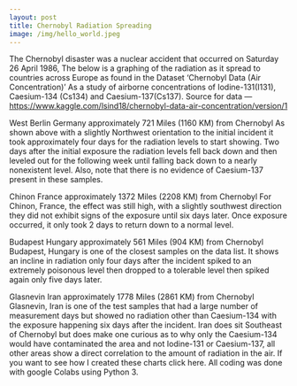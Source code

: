 ```yaml
---
layout: post
title: Chernobyl Radiation Spreading
image: /img/hello_world.jpeg
---
```


The Chernobyl disaster was a nuclear accident that occurred on Saturday 26 April 1986, The below is a graphing of the radiation as it spread to countries across Europe as found in the Dataset ‘Chernobyl Data (Air Concentration)’ As a study of airborne concentrations of Iodine-131(I131), Caesium-134 (Cs134) and Caesium-137(Cs137).
Source for data — https://www.kaggle.com/lsind18/chernobyl-data-air-concentration/version/1

West Berlin Germany approximately 721 Miles (1160 KM) from Chernobyl
As shown above with a slightly Northwest orientation to the initial incident it took approximately four days for the radiation levels to start showing. Two days after the initial exposure the radiation levels fell back down and then leveled out for the following week until falling back down to a nearly nonexistent level. Also, note that there is no evidence of Caesium-137 present in these samples.

Chinon France approximately 1372 Miles (2208 KM) from Chernobyl
For Chinon, France, the effect was still high, with a slightly southwest direction they did not exhibit signs of the exposure until six days later. Once exposure occurred, it only took 2 days to return down to a normal level.

Budapest Hungary approximately 561 Miles (904 KM) from Chernobyl
Budapest, Hungary is one of the closest samples on the data list. It shows an incline in radiation only four days after the incident spiked to an extremely poisonous level then dropped to a tolerable level then spiked again only five days later.

Glasnevin Iran approximately 1778 Miles (2861 KM) from Chernobyl
Glasnevin, Iran is one of the test samples that had a large number of measurement days but showed no radiation other than Caesium-134 with the exposure happening six days after the incident. Iran does sit Southeast of Chernobyl but does make one curious as to why only the Caesium-134 would have contaminated the area and not Iodine-131 or Caesium-137, all other areas show a direct correlation to the amount of radiation in the air.
If you want to see how I created these charts click here. All coding was done with google Colabs using Python 3.




